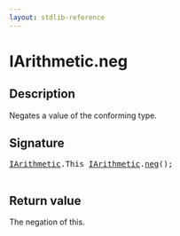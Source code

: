 ```yaml
---
layout: stdlib-reference
---
```


# IArithmetic\.neg

## Description

Negates a value of the conforming type.



## Signature 

<pre>
<a href="../index.md" class="code_type">IArithmetic</a>.<span class="code_keyword">This</span> <a href="../index.md" class="code_type">IArithmetic</a>.<a href=".">neg</a>();

</pre>

## Return value
The negation of <span class='code'>this</span>.


